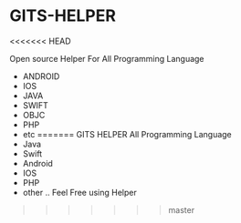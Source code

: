 # GITS-HELPER
<<<<<<< HEAD

Open source Helper For All Programming Language

- ANDROID
- IOS
- JAVA
- SWIFT
- OBJC
- PHP
- etc
=======
GITS HELPER All Programming Language
- Java
- Swift
- Android 
- IOS
- PHP
- other .. 
Feel Free using Helper
>>>>>>> master
